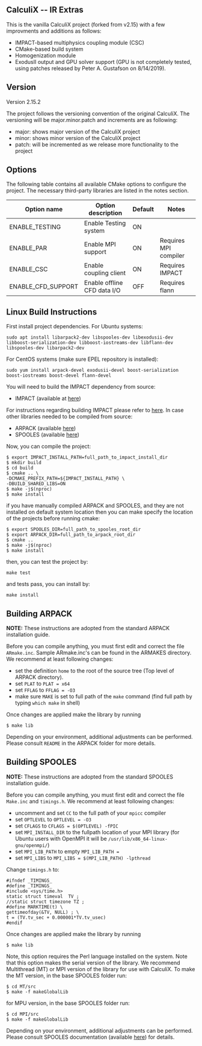 CalculiX -- IR Extras
---------------------
This is the vanilla CalculiX project (forked from v2.15) with a few improvments and additions as follows:
* IMPACT-based multiphysics coupling module (CSC)
* CMake-based build system
* Homogenization module
* ExodusII output and GPU solver support (GPU is not completely tested, using patches released by Peter A. Gustafson on 8/14/2019).

## Version
Version 2.15.2

The project follows the versioning convention of the original CalculiX. The versioning will be major.minor.patch and increments are as following:
* major: shows major version of the CalculiX project 
* minor: shows minor version of the CalculiX project
* patch: will be incremented as we release more functionality to the project

## Options
The following table contains all available CMake options to configure the project. The necessary third-party libraries are listed in the notes section.

| Option name            | Option description              | Default | Notes                            |
|------------------------|---------------------------------|---------|----------------------------------|
| ENABLE_TESTING         | Enable Testing system           | ON      |                                  |
| ENABLE_PAR             | Enable MPI support              | ON      | Requires MPI compiler            |
| ENABLE_CSC             | Enable coupling client          | ON      | Requires IMPACT                  |
| ENABLE_CFD_SUPPORT     | Enable offline CFD data I/O     | OFF     | Requires flann                   |

## Linux Build Instructions ##

First install project dependencies. For Ubuntu systems:
```
sudo apt install libarpack2-dev libspooles-dev libexodusii-dev libboost-serialization-dev libboost-iostreams-dev libflann-dev libspooles-dev libarpack2-dev
```
For CentOS systems (make sure EPEL repository is installed):

```
sudo yum install arpack-devel exodusii-devel boost-serialization boost-iostreams boost-devel flann-devel
```
You will need to build the IMPACT dependency from source:

* IMPACT (available at [here](https://github.com/IllinoisRocstar/IMPACT))

For instructions regarding building IMPACT please refer to [here](https://github.com/IllinoisRocstar/IMPACT). In case other libraries needed to be compiled from source:

* ARPACK (available [here](https://www.caam.rice.edu/software/ARPACK/SRC/arpack96.tar.gz))
* SPOOLES (available [here](http://www.netlib.org/linalg/spooles/spooles.2.2.tgz))

Now, you can compile the project:
```
$ export IMPACT_INSTALL_PATH=full_path_to_impact_install_dir
$ mkdir build
$ cd build
$ cmake .. \
-DCMAKE_PREFIX_PATH=${IMPACT_INSTALL_PATH} \
-DBUILD_SHARED_LIBS=ON 
$ make -j$(nproc) 
$ make install 
```
if you have manually compiled ARPACK and SPOOLES, and they are not installed on default system location then you can make specify the location of the projects before running cmake:
```
$ export SPOOLES_DIR=full_path_to_spooles_root_dir
$ export ARPACK_DIR=full_path_to_arpack_root_dir
$ cmake .. 
$ make -j$(nproc) 
$ make install 
```
then, you can test the project by:
```
make test
```
and tests pass, you can install by:
```
make install
```

## Building ARPACK ##

**NOTE:** These instructions are adopted from the standard ARPACK installation guide.

Before you can compile anything, you must first edit and correct the file `ARmake.inc`. Sample ARmake.inc's can be found in the ARMAKES directory. We recommend at least following changes:
* set the definition `home` to the root of the source tree (Top level of ARPACK directory).
* set `PLAT` to `PLAT = x64`
* set `FFLAG` to `FFLAG = -O3`
* make sure `MAKE` is set to full path of the `make` command (find full path by typing `which make` in shell)

Once changes are applied make the library by running
```
$ make lib
```
Depending on your environment, additional adjustments can be performed. Please consult `README` in the ARPACK folder for more details.


## Building SPOOLES ##

**NOTE:** These instructions are adopted from the standard SPOOLES installation guide.

Before you can compile anything, you must first edit and correct the file `Make.inc` and `timings.h`. We recommend at least following changes:

* uncomment and set `CC` to the full path of your `mpicc` compiler
* set `OPTLEVEL` to `OPTLEVEL = -O3`
* set `CFLAGS` to `CFLAGS = $(OPTLEVEL) -fPIC`
* set `MPI_INSTALL_DIR` to the fullpath location of your MPI library (for Ubuntu users with OpenMPI it will be `/usr/lib/x86_64-linux-gnu/openmpi/`)
* set `MPI_LIB_PATH` to empty `MPI_LIB_PATH =`
* set `MPI_LIBS` to `MPI_LIBS = $(MPI_LIB_PATH) -lpthread`

Change `timings.h` to:
```
#ifndef _TIMINGS_
#define _TIMINGS_
#include <sys/time.h>
static struct timeval  TV ;
//static struct timezone TZ ;
#define MARKTIME(t) \
gettimeofday(&TV, NULL) ; \
t = (TV.tv_sec + 0.000001*TV.tv_usec)
#endif
```
Once changes are applied make the library by running
```
$ make lib
```
Note, this option requires the Perl language installed on the system. Note that this option makes the serial version of the library. We recommend Multithread (MT) or MPI version of the library for use with CalculiX. To make the MT version, in the base SPOOLES folder run:
```
$ cd MT/src
$ make -f makeGlobalLib
```
for MPU version, in the base SPOOLES folder run:
```
$ cd MPI/src
$ make -f makeGlobalLib
```
Depending on your environment, additional adjustments can be performed. Please consult SPOOLES documentation (available [here](http://www.netlib.org/linalg/spooles/Install.ps.gz)) for details.
